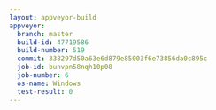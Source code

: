```yaml
---
layout: appveyor-build
appveyor:
  branch: master
  build-id: 47719586
  build-number: 519
  commit: 338297d50a63e6d879e85003f6e73856da0c895c
  job-id: bunvpn58nqh10p08
  job-number: 6
  os-name: Windows
  test-result: 0
---
```


